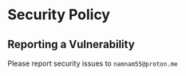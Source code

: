 # Security Policy

## Reporting a Vulnerability

Please report security issues to `namnam55@proton.me`
